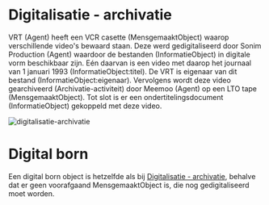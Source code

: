 # Digitalisatie - archivatie

VRT (Agent) heeft een VCR casette (MensgemaaktObject) waarop verschillende video's bewaard staan.
Deze werd gedigitaliseerd door Sonim Production (Agent) waardoor de bestanden (InformatieObject) in digitale vorm beschikbaar zijn. Eén daarvan is een video met daarop het journaal van 1 januari 1993 (InformatieObject:titel). De VRT is eigenaar van dit bestand (InformatieObject:eigenaar). Vervolgens wordt deze video gearchiveerd (Archivatie-activiteit) door Meemoo (Agent) op een LTO tape (MensgemaaktObject). Tot slot is er een ondertitelingsdocument (InformatieObject) gekoppeld met deze video.
 
![digitalisatie-archivatie](https://raw.githubusercontent.com/brechtvdv/OSLOthema-cultureelErfgoed/master/resources/objectdiagrammen/digitalisatie_archivatie.jpg)

# Digital born

Een digital born object is hetzelfde als bij [Digitalisatie - archivatie](#Digitalisatie-archivatie), behalve dat er geen voorafgaand MensgemaaktObject is, die nog gedigitaliseerd moet worden.


